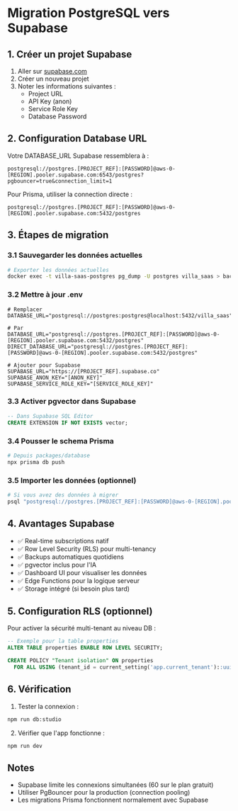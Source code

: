 # Migration PostgreSQL vers Supabase

## 1. Créer un projet Supabase

1. Aller sur [supabase.com](https://supabase.com)
2. Créer un nouveau projet
3. Noter les informations suivantes :
   - Project URL
   - API Key (anon)
   - Service Role Key
   - Database Password

## 2. Configuration Database URL

Votre DATABASE_URL Supabase ressemblera à :
```
postgresql://postgres.[PROJECT_REF]:[PASSWORD]@aws-0-[REGION].pooler.supabase.com:6543/postgres?pgbouncer=true&connection_limit=1
```

Pour Prisma, utiliser la connection directe :
```
postgresql://postgres.[PROJECT_REF]:[PASSWORD]@aws-0-[REGION].pooler.supabase.com:5432/postgres
```

## 3. Étapes de migration

### 3.1 Sauvegarder les données actuelles
```bash
# Exporter les données actuelles
docker exec -t villa-saas-postgres pg_dump -U postgres villa_saas > backup_$(date +%Y%m%d_%H%M%S).sql
```

### 3.2 Mettre à jour .env
```env
# Remplacer
DATABASE_URL="postgresql://postgres:postgres@localhost:5432/villa_saas"

# Par
DATABASE_URL="postgresql://postgres.[PROJECT_REF]:[PASSWORD]@aws-0-[REGION].pooler.supabase.com:5432/postgres"
DIRECT_DATABASE_URL="postgresql://postgres.[PROJECT_REF]:[PASSWORD]@aws-0-[REGION].pooler.supabase.com:5432/postgres"

# Ajouter pour Supabase
SUPABASE_URL="https://[PROJECT_REF].supabase.co"
SUPABASE_ANON_KEY="[ANON_KEY]"
SUPABASE_SERVICE_ROLE_KEY="[SERVICE_ROLE_KEY]"
```

### 3.3 Activer pgvector dans Supabase
```sql
-- Dans Supabase SQL Editor
CREATE EXTENSION IF NOT EXISTS vector;
```

### 3.4 Pousser le schema Prisma
```bash
# Depuis packages/database
npx prisma db push
```

### 3.5 Importer les données (optionnel)
```bash
# Si vous avez des données à migrer
psql "postgresql://postgres.[PROJECT_REF]:[PASSWORD]@aws-0-[REGION].pooler.supabase.com:5432/postgres" < backup_XXXXXX.sql
```

## 4. Avantages Supabase

- ✅ Real-time subscriptions natif
- ✅ Row Level Security (RLS) pour multi-tenancy
- ✅ Backups automatiques quotidiens
- ✅ pgvector inclus pour l'IA
- ✅ Dashboard UI pour visualiser les données
- ✅ Edge Functions pour la logique serveur
- ✅ Storage intégré (si besoin plus tard)

## 5. Configuration RLS (optionnel)

Pour activer la sécurité multi-tenant au niveau DB :

```sql
-- Exemple pour la table properties
ALTER TABLE properties ENABLE ROW LEVEL SECURITY;

CREATE POLICY "Tenant isolation" ON properties
  FOR ALL USING (tenant_id = current_setting('app.current_tenant')::uuid);
```

## 6. Vérification

1. Tester la connexion :
```bash
npm run db:studio
```

2. Vérifier que l'app fonctionne :
```bash
npm run dev
```

## Notes

- Supabase limite les connexions simultanées (60 sur le plan gratuit)
- Utiliser PgBouncer pour la production (connection pooling)
- Les migrations Prisma fonctionnent normalement avec Supabase